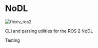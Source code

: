 # NoDL

![flexiv_ros2](https://github.com/flexiv-robotics/nodl/workflows/test%20nodl/badge.svg?event=push)

CLI and parsing utilities for the ROS 2 NoDL

Testing
